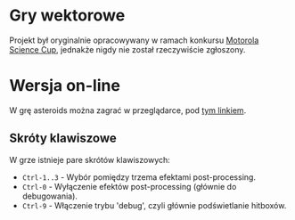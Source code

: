 # Gry wektorowe

Projekt był oryginalnie opracowywany w ramach konkursu [Motorola
Science Cup](https://science-cup.pl/), jednakże nigdy nie został rzeczywiście zgłoszony.

# Wersja on-line

W grę asteroids można zagrać w przeglądarce, pod [tym linkiem](https://xertes0.github.io/msc-2024-gry_wektorowe/asteroids.html).

## Skróty klawiszowe

W grze istnieje pare skrótów klawiszowych:
- `Ctrl-1..3` - Wybór pomiędzy trzema efektami post-processing.
- `Ctrl-0` - Wyłączenie efektów post-processing (głównie do debugowania).
- `Ctrl-9` - Włączenie trybu 'debug', czyli głównie podświetlanie
  hitboxów.
